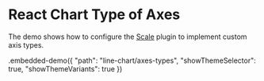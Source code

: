 # React Chart Type of Axes

The demo shows how to configure the [Scale](../../docs/reference/scale.md) plugin to implement custom axis types.

.embedded-demo({ "path": "line-chart/axes-types", "showThemeSelector": true, "showThemeVariants": true })
